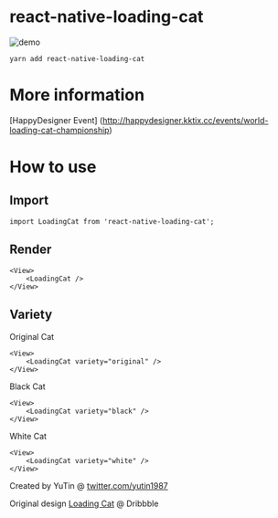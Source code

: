 # react-native-loading-cat

![demo](https://cdn.rawgit.com/yutin1987/react-native-loading-cat/f3f92885/demo.gif)

`yarn add react-native-loading-cat`

# More information
[HappyDesigner Event] (http://happydesigner.kktix.cc/events/world-loading-cat-championship)

# How to use

## Import

```
import LoadingCat from 'react-native-loading-cat';
```

## Render

```
<View>
    <LoadingCat />
</View>
```

## Variety


Original Cat

```
<View>
    <LoadingCat variety="original" />
</View>
```

Black Cat

```
<View>
    <LoadingCat variety="black" />
</View>
```

White Cat

```
<View>
    <LoadingCat variety="white" />
</View>
```


Created by YuTin @ [twitter.com/yutin1987](https://twitter.com/yutin1987)

Original design [Loading Cat](https://dribbble.com/shots/3197970-Loading-cat) @ Dribbble
